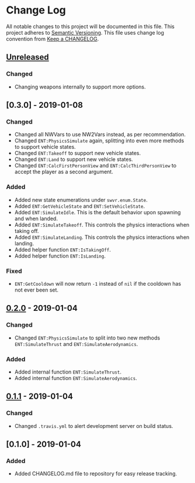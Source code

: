 # Change Log
All notable changes to this project will be documented in this file.
This project adheres to [Semantic Versioning].
This file uses change log convention from [Keep a CHANGELOG].

## [Unreleased]
### Changed
- Changing weapons internally to support more options.

## [0.3.0] - 2019-01-08
### Changed
- Changed all NWVars to use NW2Vars instead, as per recommendation.
- Changed `ENT:PhysicsSimulate` again, splitting into even more methods to support vehicle states.
- Changed `ENT:Takeoff` to support new vehicle states.
- Changed `ENT:Land` to support new vehicle states.
- Changed `ENT:CalcFirstPersonView` and `ENT:CalcThirdPersonView` to accept the player as a second argument.

### Added
- Added new state enumerations under `swvr.enum.State`.
- Added `ENT:GetVehicleState` and `ENT:SetVehicleState`.
- Added `ENT:SimulateIdle`. This is the default behavior upon spawning and when landed.
- Added `ENT:SimulateTakeoff`. This controls the physics interactions when taking off.
- Added `ENT:SimulateLanding`. This controls the physics interactions when landing.
- Added helper function `ENT:IsTakingOff`.
- Added helper function `ENT:IsLanding`.

### Fixed
- `ENT:GetCooldown` will now return `-1` instead of `nil` if the cooldown has not ever been set.

## [0.2.0] - 2019-01-04
### Changed
- Changed `ENT:PhysicsSimulate` to split into two new methods `ENT:SimulateThrust` and `ENT:SimulateAerodynamics`.
### Added
- Added internal function `ENT:SimulateThrust`.
- Added internal function `ENT:SimulateAerodynamics`.

## [0.1.1] - 2019-01-04
### Changed
- Changed `.travis.yml` to alert development server on build status.

## [0.1.0] - 2019-01-04
### Added
- Added CHANGELOG.md file to repository for easy release tracking.

[Keep a CHANGELOG]: http://keepachangelog.com
[Semantic Versioning]: http://semver.org/

[unreleased]: https://github.com/DoctorJew/star-wars-vehicles-redux/compare/0.2.0...HEAD
[0.2.0]: https://github.com/DoctorJew/star-wars-vehicles-redux/compare/0.1.1...0.2.0
[0.1.1]: https://github.com/DoctorJew/star-wars-vehicles-redux/compare/0.1.0...0.1.1
